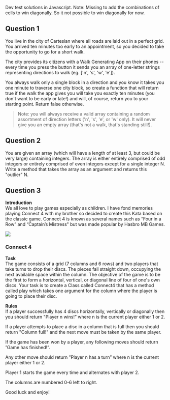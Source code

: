 Dev test solutions in Javascript.
Note: Missing to add the combinations of cells to win diagonally. So it not possible to win diagonally for now.

## Question 1
You live in the city of Cartesian where all roads are laid out in a perfect grid. 
You arrived ten minutes too early to an appointment, so you decided to take the 
opportunity to go for a short walk. 





The city provides its citizens with a Walk Generating App on their phones -- 
every time you press the button it sends you an array of one-letter strings representing 
directions to walk (eg. ['n', 's', 'w', 'e']). 





You always walk only a single block in a direction and you know it takes you one minute 
to traverse one city block, so create a function that will return true if the walk the 
app gives you will take you exactly ten minutes (you don't want to be early or late!) 
and will, of course, return you to your starting point. Return false otherwise.






> Note: you will always receive a valid array containing a random assortment of 
> direction letters ('n', 's', 'e', or 'w' only). It will never give you an empty array 
> (that's not a walk, that's standing still!).






## Question 2 

You are given an array (which will have a length of at least 3, but could be very large)
containing integers. The array is either entirely comprised of odd integers or entirely
comprised of even integers except for a single integer N. Write a method that takes the
array as an argument and returns this "outlier" N.







## Question 3

**Introduction**  
We all love to play games especially as children. I have fond memories playing Connect 4 with my brother so decided to create this Kata based on the classic game. Connect 4 is known as several names such as “Four in a Row” and “Captain’s Mistress" but was made popular by Hasbro MB Games.



![](https://raw.githubusercontent.com/adrianeyre/codewars/master/Ruby/Authored/connect4.jpg)     




### Connect 4
**Task**  
The game consists of a grid (7 columns and 6 rows) and two players that take turns to drop their discs. The pieces fall straight down, occupying the next available space within the column. The objective of the game is to be the first to form a horizontal, vertical, or diagonal line of four of one's own discs.
Your task is to create a Class called Connect4 that has a method called play which takes one argument for the column where the player is going to place their disc.

 
**Rules**  
If a player successfully has 4 discs horizontally, vertically or diagonally then you should return "Player n wins!” where n is the current player either 1 or 2.

If a player attempts to place a disc in a column that is full then you should return "Column full!" and the next move must be taken by the same player.

If the game has been won by a player, any following moves should return ”Game has finished!”.

Any other move should return ”Player n has a turn” where n is the current player either 1 or 2.

Player 1 starts the game every time and alternates with player 2.

The columns are numbered 0-6 left to right.
 
Good luck and enjoy!

